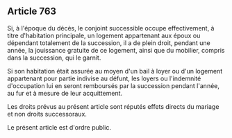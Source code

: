 Article 763
----
Si, à l'époque du décès, le conjoint successible occupe effectivement, à titre
d'habitation principale, un logement appartenant aux époux ou dépendant
totalement de la succession, il a de plein droit, pendant une année, la
jouissance gratuite de ce logement, ainsi que du mobilier, compris dans la
succession, qui le garnit.

Si son habitation était assurée au moyen d'un bail à loyer ou d'un logement
appartenant pour partie indivise au défunt, les loyers ou l'indemnité
d'occupation lui en seront remboursés par la succession pendant l'année, au fur
et à mesure de leur acquittement.

Les droits prévus au présent article sont réputés effets directs du mariage et
non droits successoraux.

Le présent article est d'ordre public.
